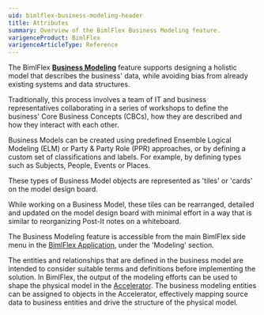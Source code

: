 ```yaml
---
uid: bimlflex-business-modeling-header
title: Attributes
summary: Overview of the BimlFlex Business Modeling feature.
varigenceProduct: BimlFlex
varigenceArticleType: Reference
---
```

The BimlFlex [**Business Modeling**](xref:bimlflex-business-modeling) feature supports designing a holistic model that describes the business' data, while avoiding bias from already existing systems and data structures.

Traditionally, this process involves a team of IT and business representatives collaborating in a series of workshops to define the business' Core Business Concepts (CBCs), how they are described and how they interact with each other.

Business Models can be created using predefined Ensemble Logical Modeling (ELM) or Party & Party Role (PPR) approaches, or by defining a custom set of classifications and labels. For example, by defining types such as Subjects, People, Events or Places.

These types of Business Model objects are represented as 'tiles' or 'cards' on the model design board.

While working on a Business Model, these tiles can be rearranged, detailed and updated on the model design board with minimal effort in a way that is similar to reorganizing Post-It notes on a whiteboard.

The Business Modeling feature is accessible from the main BimlFlex side menu in the [BimlFlex Application](xref:bimlflex-editors-overview), under the 'Modeling' section.

The entities and relationships that are defined in the business model are intended to consider suitable terms and definitions before implementing the solution. In BimlFlex, the output of the modeling efforts can be used to shape the physical model in the [Accelerator](xref:bimlflex-data-vault-accelerator). The business modeling entities can be assigned to objects in the Accelerator, effectively mapping source data to business entities and drive the structure of the physical model.
